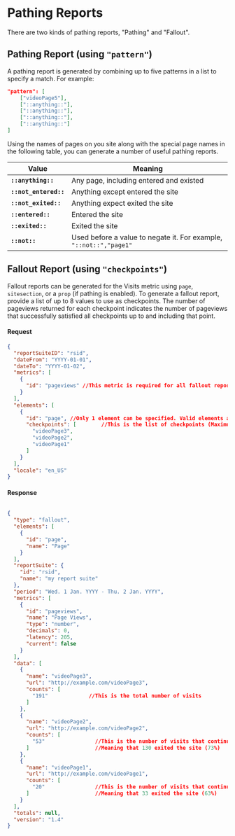 # Pathing Reports

There are two kinds of pathing reports, "Pathing" and "Fallout".

## Pathing Report (using `"pattern"`)

A pathing report is generated by combining up to five patterns in a list to specify a match. For example:

```json
"pattern": [
    ["videoPage5"],
    ["::anything::"],
    ["::anything::"],
    ["::anything::"],
    ["::anything::"]
] 
```

Using the names of pages on you site along with the special page names in the following table, you can generate a number of useful pathing reports.

Value | Meaning
--- | ---
**`::anything::`** | Any page, including entered and existed
**`::not_entered::`** | Anything except entered the site
**`::not_exited::`** | Anything expect exited the site
**`::entered::`** | Entered the site
**`::exited::`** | Exited the site
**`::not::`** | Used before a value to negate it. For example, `"::not::","page1"`

## Fallout Report (using `"checkpoints"`)

Fallout reports can be generated for the Visits metric using `page`, `sitesection`, or a `prop` (if pathing is enabled). To generate a fallout report, provide a list of up to 8 values to use as checkpoints. The number of pageviews returned for each checkpoint indicates the number of pageviews that successfully satisfied all checkpoints up to and including that point.

<CodeBlock slots="heading, code" repeat="2" languages="JSON,JSON"/>

#### Request

```json
{
  "reportSuiteID": "rsid",
  "dateFrom": "YYYY-01-01",
  "dateTo": "YYYY-01-02",
  "metrics": [
    {
      "id": "pageviews" //This metric is required for all fallout reports. It is the only metric currently supported.
    }
  ],
  "elements": [
    {
      "id": "page", //Only 1 element can be specified. Valid elements are page, sitesection, and prop## (if pathing enabled).
      "checkpoints": [        //This is the list of checkpoints (Maximum 8 items)
        "videoPage3",
        "videoPage2",
        "videoPage1"
      ]
    }
  ],
  "locale": "en_US"
}
```

#### Response

```json

{
  "type": "fallout",
  "elements": [
    {
      "id": "page",
      "name": "Page"
    }
  ],
  "reportSuite": {
    "id": "rsid",
    "name": "my report suite"
  },
  "period": "Wed. 1 Jan. YYYY - Thu. 2 Jan. YYYY",
  "metrics": [
    {
      "id": "pageviews",
      "name": "Page Views",
      "type": "number",
      "decimals": 0,
      "latency": 205,
      "current": false
    }
  ],
  "data": [
    {
      "name": "videoPage3",
      "url": "http://example.com/videoPage3",
      "counts": [
        "191"             //This is the total number of visits
      ]
    },
    {
      "name": "videoPage2",
      "url": "http://example.com/videoPage2",
      "counts": [
        "53"                //This is the number of visits that continued (27%)
      ]                     //Meaning that 130 exited the site (73%)
    },
    {
      "name": "videoPage1",
      "url": "http://example.com/videoPage1",
      "counts": [
        "20"                //This is the number of visits that continued (37%)
      ]                     //Meaning that 33 exited the site (63%)
    }
  ],
  "totals": null,
  "version": "1.4"
}
```

